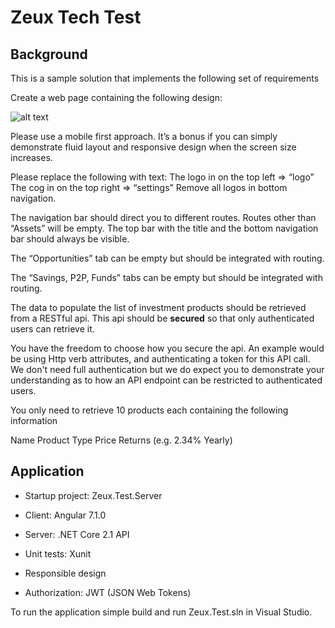 # Zeux Tech Test

## Background
This is a sample solution that implements the following set of requirements

Create a web page containing the following design: 

![alt text](http://bit.ly/2EzzpXo)

Please use a mobile first approach. It’s a bonus if you can simply demonstrate fluid layout and responsive design when the screen size increases. 

Please replace the following with text: 
The logo in on the top left => “logo” 
The cog in on the top right => “settings” 
Remove all logos in bottom navigation. 

The navigation bar should direct you to different routes. Routes other than “Assets” will be empty. The top bar with the title and the bottom navigation bar should always be visible. 

The “Opportunities” tab can be empty but should be integrated with routing. 

The “Savings, P2P, Funds” tabs can be empty but should be integrated with routing. 

The data to populate the list of investment products should be retrieved from a RESTful api. This api should be **secured** so that only authenticated users can retrieve it. 

You have the freedom to choose how you secure the api. An example would be using Http verb attributes, and authenticating a token for this API call. We don't need full authentication but we do expect you to demonstrate your understanding as to how an API endpoint can be restricted to authenticated users. 

You only need to retrieve 10 products each containing the following information 

Name 
Product Type 
Price 
Returns (e.g. 2.34% Yearly) 

## Application
- Startup project: Zeux.Test.Server

- Client: Angular 7.1.0
- Server: .NET Core 2.1 API
- Unit tests: Xunit
- Responsible design
- Authorization: JWT (JSON Web Tokens)

To run the application simple build and run Zeux.Test.sln in Visual Studio.
